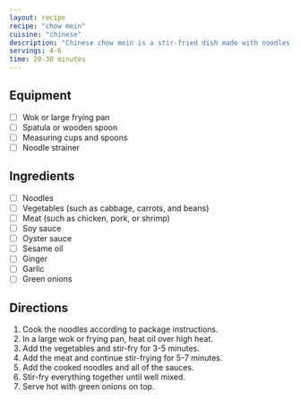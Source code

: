 ```yaml
---
layout: recipe
recipe: "chow mein"
cuisine: "chinese"
description: "Chinese chow mein is a stir-fried dish made with noodles, vegetables, and meat. It is a popular dish in Chinese cuisine and is often served as a main course or as a side dish."
servings: 4-6
time: 20-30 minutes
---
```


## Equipment
- [ ] Wok or large frying pan
- [ ] Spatula or wooden spoon
- [ ] Measuring cups and spoons
- [ ] Noodle strainer

## Ingredients
- [ ] Noodles
- [ ] Vegetables (such as cabbage, carrots, and beans)
- [ ] Meat (such as chicken, pork, or shrimp)
- [ ] Soy sauce
- [ ] Oyster sauce
- [ ] Sesame oil
- [ ] Ginger
- [ ] Garlic
- [ ] Green onions

## Directions
1. Cook the noodles according to package instructions.
2. In a large wok or frying pan, heat oil over high heat.
3. Add the vegetables and stir-fry for 3-5 minutes.
4. Add the meat and continue stir-frying for 5-7 minutes.
5. Add the cooked noodles and all of the sauces.
6. Stir-fry everything together until well mixed.
7. Serve hot with green onions on top.

